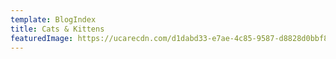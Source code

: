 ```yaml
---
template: BlogIndex
title: Cats & Kittens
featuredImage: https://ucarecdn.com/d1dabd33-e7ae-4c85-9587-d8828d0bbf87/-/crop/1880x899/0,67/-/preview/
---
```

